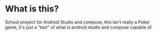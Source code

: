 # What is this?
School proyect for Android Studio and compose, this isn't really a Poker game, it's just a "test" of what is android studio and compose capable of.
